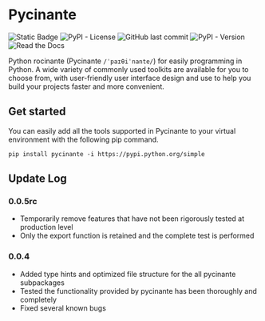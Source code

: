 # Pycinante

![Static Badge](https://img.shields.io/badge/Author-Chisheng%20Chen-blue)
![PyPI - License](https://img.shields.io/pypi/l/pycinante)
![GitHub last commit](https://img.shields.io/github/last-commit/gndlwch2w/pycinante)
![PyPI - Version](https://img.shields.io/pypi/v/pycinante)
![Read the Docs](https://img.shields.io/readthedocs/pycinante)

Python rocinante (Pycinante `/ˈpaɪθiˈnante/`) for easily programming in Python. A wide variety of commonly used
toolkits are available for you to choose from, with user-friendly user interface design and use to help you build your
projects faster and more convenient.

## Get started

You can easily add all the tools supported in Pycinante to your virtual environment with the following pip command.

```shell
pip install pycinante -i https://pypi.python.org/simple
```

## Update Log

### 0.0.5rc
- Temporarily remove features that have not been rigorously tested at production level
- Only the export function is retained and the complete test is performed

### 0.0.4

- Added type hints and optimized file structure for the all pycinante subpackages
- Tested the functionality provided by pycinante has been thoroughly and completely
- Fixed several known bugs